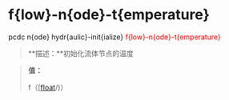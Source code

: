 # f{low}-n{ode}-t{emperature}
pcdc n{ode} hydr{aulic}-init{ialize} <span style='color: red;'>f{low}-n{ode}-t{emperature}</span>
> **描述：**初始化流体节点的温度

> 
> **值：**
> 
> f（[[float](数据类型/float/)/)）

